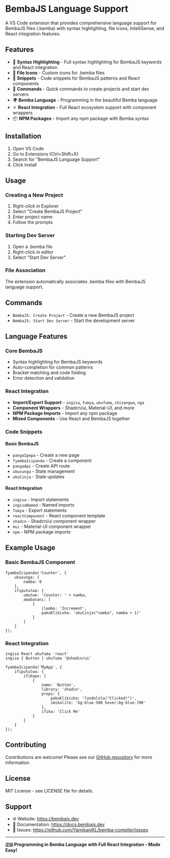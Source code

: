 # BembaJS Language Support

A VS Code extension that provides comprehensive language support for BembaJS files (.bemba) with syntax highlighting, file icons, IntelliSense, and React integration features.

## Features

- 🎨 **Syntax Highlighting** - Full syntax highlighting for BembaJS keywords and React integration
- 🎯 **File Icons** - Custom icons for .bemba files
- 📝 **Snippets** - Code snippets for BembaJS patterns and React components
- 🚀 **Commands** - Quick commands to create projects and start dev servers
- 🌍 **Bemba Language** - Programming in the beautiful Bemba language
- ⚛️ **React Integration** - Full React ecosystem support with component wrappers
- 📦 **NPM Packages** - Import any npm package with Bemba syntax

## Installation

1. Open VS Code
2. Go to Extensions (Ctrl+Shift+X)
3. Search for "BembaJS Language Support"
4. Click Install

## Usage

### Creating a New Project
1. Right-click in Explorer
2. Select "Create BembaJS Project"
3. Enter project name
4. Follow the prompts

### Starting Dev Server
1. Open a .bemba file
2. Right-click in editor
3. Select "Start Dev Server"

### File Association
The extension automatically associates .bemba files with BembaJS language support.

## Commands

- `BembaJS: Create Project` - Create a new BembaJS project
- `BembaJS: Start Dev Server` - Start the development server

## Language Features

### Core BembaJS
- Syntax highlighting for BembaJS keywords
- Auto-completion for common patterns
- Bracket matching and code folding
- Error detection and validation

### React Integration
- **Import/Export Support** - `ingisa`, `fumya`, `ukufuma`, `chisangwa`, `nga`
- **Component Wrappers** - Shadcn/ui, Material-UI, and more
- **NPM Package Imports** - Import any npm package
- **Mixed Components** - Use React and BembaJS together

### Code Snippets

#### Basic BembaJS
- `pangaIpepa` - Create a new page
- `fyambaIcipanda` - Create a component
- `pangaApi` - Create API route
- `ukusunga` - State management
- `ukuCinja` - State updates

#### React Integration
- `ingisa` - Import statements
- `ingisaNamed` - Named imports
- `fumya` - Export statements
- `reactComponent` - React component template
- `shadcn` - Shadcn/ui component wrapper
- `mui` - Material-UI component wrapper
- `npm` - NPM package imports

## Example Usage

### Basic BembaJS Component
```bemba
fyambaIcipanda('Counter', {
    ukusunga: {
        namba: 0
    },
    ifiputulwa: {
        umutwe: 'Counter: ' + namba,
        amabatani: [
            {
                ilembo: 'Increment',
                pakuKlikisha: 'ukuCinja("namba", namba + 1)'
            }
        ]
    }
});
```

### React Integration
```bemba
ingisa React ukufuma 'react'
ingisa { Button } ukufuma '@shadcn/ui'

fyambaIcipanda('MyApp', {
    ifiputulwa: {
        ifikopo: [
            {
                name: 'Button',
                library: 'shadcn',
                props: {
                    pakuKlikisha: 'londolola("Clicked!")',
                    imikalile: 'bg-blue-500 hover:bg-blue-700'
                },
                ifika: 'Click Me'
            }
        ]
    }
});
```

## Contributing

Contributions are welcome! Please see our [GitHub repository](https://github.com/YamikaniKL/bemba-compiler) for more information.

## License

MIT License - see LICENSE file for details.

## Support

- 🌐 Website: https://bembajs.dev
- 📖 Documentation: https://docs.bembajs.dev
- 💬 Issues: https://github.com/YamikaniKL/bemba-compiler/issues

---

**🇿🇲 Programming in Bemba Language with Full React Integration - Made Easy!**
